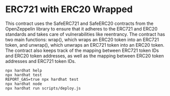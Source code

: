 # ERC721 with ERC20 Wrapped

This contract uses the SafeERC721 and SafeERC20 contracts from the OpenZeppelin library to ensure that it adheres to the ERC721 and ERC20 standards and takes care of vulnerabilities like reentrancy. The contract has two main functions: wrap(), which wraps an ERC20 token into an ERC721 token, and unwrap(), which unwraps an ERC721 token into an ERC20 token. The contract also keeps track of the mapping between ERC721 token IDs and ERC20 token addresses, as well as the mapping between ERC20 token addresses and ERC721 token IDs.

```shell
npx hardhat help
npx hardhat test
REPORT_GAS=true npx hardhat test
npx hardhat node
npx hardhat run scripts/deploy.js
```
